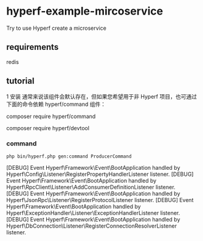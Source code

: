 # hyperf-example-mircoservice

Try to use Hyperf create a microservice

## requirements

redis

## tutorial

1 安装
通常来说该组件会默认存在，但如果您希望用于非 Hyperf 项目，也可通过下面的命令依赖 hyperf/command 组件：

composer require hyperf/command

composer require hyperf/devtool

### command

```shell
php bin/hyperf.php gen:command ProducerCommand
```

[DEBUG] Event Hyperf\Framework\Event\BootApplication handled by Hyperf\Config\Listener\RegisterPropertyHandlerListener listener.
[DEBUG] Event Hyperf\Framework\Event\BootApplication handled by Hyperf\RpcClient\Listener\AddConsumerDefinitionListener listener.
[DEBUG] Event Hyperf\Framework\Event\BootApplication handled by Hyperf\JsonRpc\Listener\RegisterProtocolListener listener.
[DEBUG] Event Hyperf\Framework\Event\BootApplication handled by Hyperf\ExceptionHandler\Listener\ExceptionHandlerListener listener.
[DEBUG] Event Hyperf\Framework\Event\BootApplication handled by Hyperf\DbConnection\Listener\RegisterConnectionResolverListener listener.

